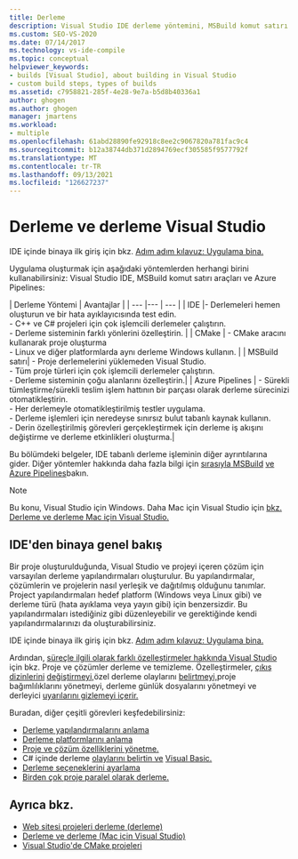 ```yaml
---
title: Derleme
description: Visual Studio IDE derleme yöntemini, MSBuild komut satırı araçları derleme yöntemini veya Azure Pipelines derleme yöntemini kullanmayı öğrenin.
ms.custom: SEO-VS-2020
ms.date: 07/14/2017
ms.technology: vs-ide-compile
ms.topic: conceptual
helpviewer_keywords:
- builds [Visual Studio], about building in Visual Studio
- custom build steps, types of builds
ms.assetid: c7958821-285f-4e28-9e7a-b5d8b40336a1
author: ghogen
ms.author: ghogen
manager: jmartens
ms.workload:
- multiple
ms.openlocfilehash: 61abd28890fe92918c8ee2c9067820a781fac9c4
ms.sourcegitcommit: b12a38744db371d2894769ecf305585f9577792f
ms.translationtype: MT
ms.contentlocale: tr-TR
ms.lasthandoff: 09/13/2021
ms.locfileid: "126627237"
---
```

# <a name="compile-and-build-in-visual-studio"></a>Derleme ve derleme Visual Studio

IDE içinde binaya ilk giriş için bkz. [Adım adım kılavuz: Uygulama bina.](walkthrough-building-an-application.md)

Uygulama oluşturmak için aşağıdaki yöntemlerden herhangi birini kullanabilirsiniz: Visual Studio IDE, MSBuild komut satırı araçları ve Azure Pipelines:

| Derleme Yöntemi | Avantajlar |
| --- |--- | --- |
| IDE |- Derlemeleri hemen oluşturun ve bir hata ayıklayıcısında test edin.<br />- C++ ve C# projeleri için çok işlemcili derlemeler çalıştırın.<br />- Derleme sisteminin farklı yönlerini özelleştirin. |
| CMake | - CMake aracını kullanarak proje oluşturma<br />- Linux ve diğer platformlarda aynı derleme Windows kullanın. |
| MSBuild satırı| - Proje derlemelerini yüklemeden Visual Studio.<br />- Tüm proje türleri için çok işlemcili derlemeler çalıştırın.<br />- Derleme sisteminin çoğu alanlarını özelleştirin.|
| Azure Pipelines | - Sürekli tümleştirme/sürekli teslim işlem hattının bir parçası olarak derleme sürecinizi otomatikleştirin.<br />- Her derlemeyle otomatikleştirilmiş testler uygulama.<br />- Derleme işlemleri için neredeyse sınırsız bulut tabanlı kaynak kullanın.<br />- Derin özelleştirilmiş görevleri gerçekleştirmek için derleme iş akışını değiştirme ve derleme etkinlikleri oluşturma.|

Bu bölümdeki belgeler, IDE tabanlı derleme işleminin diğer ayrıntılarına gider. Diğer yöntemler hakkında daha fazla bilgi için [sırasıyla MSBuild](../msbuild/msbuild.md) [ve Azure Pipelines](/azure/devops/pipelines/index?view=vsts&preserve-view=true)bakın.

> [!NOTE]
> Bu konu, Visual Studio için Windows. Daha Mac için Visual Studio için [bkz. Derleme ve derleme Mac için Visual Studio.](/visualstudio/mac/compiling-and-building)

## <a name="overview-of-building-from-the-ide"></a>IDE'den binaya genel bakış

Bir proje oluşturulduğunda, Visual Studio ve projeyi içeren çözüm için varsayılan derleme yapılandırmaları oluşturulur.  Bu yapılandırmalar, çözümlerin ve projelerin nasıl yerleşik ve dağıtılmış olduğunu tanımlar. Project yapılandırmaları hedef platform (Windows veya Linux gibi) ve derleme türü (hata ayıklama veya yayın gibi) için benzersizdir. Bu yapılandırmaları istediğiniz gibi düzenleyebilir ve gerektiğinde kendi yapılandırmalarınızı da oluşturabilirsiniz.

IDE içinde binaya ilk giriş için bkz. [Adım adım kılavuz: Uygulama bina.](walkthrough-building-an-application.md)

Ardından, [süreçle ilgili olarak farklı özelleştirmeler hakkında Visual Studio](building-and-cleaning-projects-and-solutions-in-visual-studio.md) için bkz. Proje ve çözümler derleme ve temizleme. Özelleştirmeler, [çıkış dizinlerini](how-to-change-the-build-output-directory.md) [değiştirmeyi,](specifying-custom-build-events-in-visual-studio.md)özel derleme olaylarını [belirtmeyi,](how-to-create-and-remove-project-dependencies.md)proje bağımlılıklarını yönetmeyi, [](how-to-view-save-and-configure-build-log-files.md)derleme günlük dosyalarını yönetmeyi ve derleyici [uyarılarını gizlemeyi içerir.](how-to-suppress-compiler-warnings.md)

Buradan, diğer çeşitli görevleri keşfedebilirsiniz:
- [Derleme yapılandırmalarını anlama](understanding-build-configurations.md)
- [Derleme platformlarını anlama](understanding-build-platforms.md)
- [Proje ve çözüm özelliklerini yönetme.](managing-project-and-solution-properties.md)
- C# içinde derleme [olaylarını belirtin ve](how-to-specify-build-events-csharp.md) [Visual Basic.](how-to-specify-build-events-visual-basic.md)
- [Derleme seçeneklerini ayarlama](reference/options-dialog-box-projects-and-solutions-build-and-run.md)
- [Birden çok proje paralel olarak derleme.](../msbuild/building-multiple-projects-in-parallel-with-msbuild.md)

## <a name="see-also"></a>Ayrıca bkz.

- [Web sitesi projeleri derleme (derleme)](/previous-versions/hwxa5aha(v=vs.140))
- [Derleme ve derleme (Mac için Visual Studio)](/visualstudio/mac/compiling-and-building)
- [Visual Studio'de CMake projeleri](/cpp/build/cmake-projects-in-visual-studio)